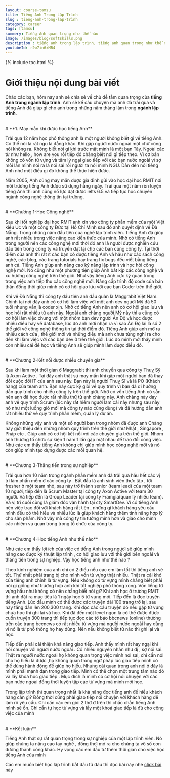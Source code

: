 ```yaml
---
layout: course-tamsu
title: Tiếng Anh Trong Lập Trình
slug : tieng-anh-trong-lap-trình
category: career
tags: [tamsu]
summery: Tiếng Anh quan trọng như thế nào   
image: /images/blog/softskills.png
description : tiếng anh trong lập trình, tiếng anh quan trong như thế nào.
youtubeId: r2w7in6xMB4
---
```


{% include toc.html %}

# **Giới thiệu nội dung bài viết**

Chào các bạn, hôm nay anh sẽ chia sẻ về chủ đề tầm quan trọng của <b>tiếng Anh trong ngành lập trình</b>. Anh sẽ kể câu chuyện mà anh đã trải qua và tiếng Anh đã giúp gì cho anh trong những năm tháng làm trong <b>ngành lập trình</b>.

<br>
# **1. May mắn khi được học tiếng Anh**

Trải qua 12 năm học phổ thông anh là một người không biết gì về tiếng Anh. Có thể nói là rất ngu là đằng khác. Khi gặp người nước ngoài một chữ cũng nói không ra. Không biết nói gì khi trước mặt mình là một bạn Tây. Ngoài các từ như hello , how are you rồi tiếp đó chẳng biết nói gì tiếp theo. Vì cơ bản không có vốn từ vựng và tâm lý ngại giao tiếp với các bạn nước ngoài vì sợ mỗi lần mình nói ra là nói sai rồi người ta nói mình NGU. Dẫn đến nói tiếng Anh như một điều gì đó không thể thực hiện được.


Năm 2005, Anh cũng may mắn được gia đình gửi vào học đại học RMIT nơi môi trường tiếng Anh được sử dụng hằng ngày. Trải qua một năm rèn luyện tiếng Anh thì anh cũng nổ lực đạt được ielts 6.5 và tiếp tục học chuyên ngành công nghệ thông tin tại trường.

<br>
# **Chương 1-Học Công nghệ**

Sau khi tốt nghiệp đại học RMIT anh xin vào công ty phần mềm của một Việt kiều Úc và một công ty Đức tại Hồ Chí Minh sau đó anh quyết định về Đà Nẵng. Trong những năm đầu tiên của nghề lập trình viên. Tiếng Anh đã giúp anh rất nhiều trong việc nâng cao kiến thức của mình. Nhờ có tiếng Anh trong người nên các công nghệ mới thời đó anh là người được nghiên cứu đầu tiên trong công ty và truyền đạt lại cho các bạn cùng công ty. Tại thời điểm của anh thì rất ít các bạn có được tiếng Anh và hầu như các sách công nghệ, các blog, các trang tutorials hay trang fix bugs đều viết bằng tiếng anh cả. Tiếng Anh giúp anh nâng cao kỷ năng lập trình và học hỏi công nghệ mới. Nó cũng như một phương tiện giúp Anh bắt kịp các công nghệ và xu hướng công nghệ trên thế giới. Như vậy tiếng Anh cực kỳ quan trọng trong việc anh tiếp thu các công nghệ mới. Nâng cấp trình độ code của bản thân đồng thời giúp mình có cơ hội giao lưu với các bạn Coder trên thế giới.

Khi về Đà Nẵng thì công ty đầu tiên anh đầu quân là Maggrabit Việt Nam. Chính tại nơi đây anh có cơ hội làm việc với một anh dev người Mỹ đã 50 tuổi nhưng vẫn là coder xịn. Nhờ có tiếng Anh nên anh có cơ hội giao lưu và học hỏi rất nhiều từ anh này. Ngoài anh chàng người Mỹ này thì a cũng có cơ hội làm việc chung với một nhóm bạn dev người Ấn Độ và học được nhiều điều hay về database, lúc đó anh mới nhận ra vì sao Ấn Độ lại là số 2 thế giới về công nghệ thông tin tại thời điểm đó. Tiếng Anh giúp anh mở ra nhiều cách cửa , thế giới mới và những điều mà anh chưa từng nghỉ ra cho đến khi làm việc với các bạn dev ở trên thế giới. Lúc đó mình mới thấy mình còn nhiều cái để học và tiếng Anh sẽ giúp mình làm được điều đó.

<br>
# **Chương 2-Kết nối được nhiều chuyên gia**  

Sau khi làm một thời gian ở Maggrabit thì anh chuyển qua công ty Thuỵ Sỹ là Axon Active . Tại đây anh thật sự may mắn khi gặp một người bạn đã thay đổi cuộc đời IT của anh sau này. Bạn này là người Thuỵ Sĩ và là PO (Khách hàng) của team anh. Bạn này cực kỳ giỏi về quy trình vì bạn đã đi hướng dẫn quy trình cho nhiều công ty trên thế giới. Nhờ có vốn tiếng Anh có sẵn nên anh đã học được rất nhiều thứ từ anh chàng này. Anh chàng này dạy anh về quy trình Scrum (lúc này rất hiếm người làm cái này nhưng sau này nó như một luồng gió mới mà công ty nào cũng dùng) và đã hướng dẫn anh rất nhiều thứ về quy trình phần mềm, quản lý dự án.

Không những vậy anh và một số người bạn trong nhóm đã được anh Chàng này giới thiệu đến những nhóm quy trình trên thế giới như Nhật , Singapore , Pháp etc . Giúp anh có cơ hội kết nối với các chuyên gia trên thế giới. Nhóm anh thường tổ chức sự kiện 1 năm 1 lần gặp mặt nhau để trao đổi công việc. Như các em thấy tiếng Anh không chỉ giúp mình học công nghệ mới và nó còn giúp mình tạo dựng được các mối quan hệ.

<br>
# **Chương 3-Thăng tiến trong sự nghiệp**

Trải qua hơn 10 năm trong ngành phần mềm anh đã trải qua hầu hết các vị trí làm phần mềm ở các công ty . Bắt đầu là anh sinh viên thực tập , tới fresher ở một team nhỏ, sau này trở thành senior (team lead) của một team 10 người, tiếp đến là Scrum Master tại công ty Axon Active với team 30 người. Và tiếp đến là Group Leader tại công ty Framgia(quản lý nhiều team). Và vị trí cuối cùng là giám đốc vận hành tại cty SmartDev. Vì có tiếng Anh nên việc trao đổi với khách hàng rất tiện , những gì khách hàng yêu cầu mình đều có thể hiểu và nhiều lúc là giúp khách hàng thêm tính năng hợp lý cho sản phẩm. Nhờ vậy mà công ty tin tưởng mình hơn và giao cho mình các nhiệm vụ quan trong trong tổ chức của công ty.

<br>
# **Chương 4-Học tiếng Anh như thế nào**

Như các em thấy lợi ích của việc có tiếng Anh trong người sẽ giúp mình nâng cao được kỷ thuật lập trình , cơ hội giao lưu với thế giới bên ngoài và thăng tiến trong sự nghiệp. Vậy học tiếng anh như thế nào ?

Theo kinh nghiệm của anh chỉ có 2 điều nếu các em làm tốt thì tiếng anh sẽ tốt. Thứ nhất phải trang bị cho mình vốn từ vựng thật nhiều. Thật ra cái khó của tiếng anh chính là từ vựng. Nếu không có từ vựng mình chẳng biết phải nói gì giống như trường hợp anh khi tốt nghiệp phổ thông xong. Vốn liếng từ vựng hầu như không có nên chẳng biết nói gì? Khi anh học ở trường RMIT thì anh đặt ra mục tiêu là 1 ngày học 5 từ vựng mới. Tiếp đến là đọc truyện tiếng Anh. Lúc đầu mình có thể được các truyện dài 100 trang trở lại, sau này tăng dần lên 200,300 trang. Khi đọc các câu truyện đó nếu gặp từ vựng chưa học thì ghi lại và học. Khi đã đến một level ngon là có thể được được cuốn truyện 300 trang thì tiếp tục đọc các tờ báo bbcnews (online) thường trên các trang bccnews có rất nhiều từ vựng mà người nước ngoài hay dùng vì nó là từ phổ thông họ hay dùng. Nên nếu không biết từ nào thì ghi lại và học.

Tiếp đến phải cải thiện khả năng giao tiếp. Anh thấy mình rất hay ngại khi nói chuyện với người nước ngoài . Có nhiều nguyên nhân như dị , sợ nói sai. Thật ra người nước ngoài họ không quan trọng việc mình nói sai, chỉ cần nói cho họ hiểu là được ,họ không quan trong ngữ pháp lúc giao tiếp mình có thể dùng hành động để giúp họ hiểu. Nhưng cái quan trọng anh nói ở đây là mình phải mạnh dạn trong giao tiếp. Mình có thể chọn một trung tâm nào đó và lấy khoá học giao tiếp . Mục đích là mình có cơ hội nói chuyện với các bạn nước ngoài đồng thời luyện tập các từ vựng mà mình mới học.

Trong lập trình thì quan trọng nhất là khả năng đọc  tiếng anh để hiểu khách hàng cần gì? Đồng thời cũng phải giao tiếp nói chuyện với khách hàng để làm rõ yêu cầu. Chỉ cần các em giỏi 2 thứ ở trên thì chắc chắn tiếng Anh mình sẽ ổn. Chỉ cần tự học từ vựng và lấy một khoá giao tiếp là đủ cho công việc của mình

<br>
# **Kết luận**

Tiếng Anh thật sự rất quan trọng trong sự nghiệp của một lập trình viên. Nó giúp chúng ta nâng cao tay nghề , đồng thời mở ra cho chúng ta vô số con đường thành công khác. Hy vọng các em đầu tư thêm thời gian cho việc học tiếng Anh của mình

Các em muốn biết học lập trình bắt đầu từ đâu thì đọc bài này nhé
[click bài này](https://levunguyen.com/career/2020/05/11/hoc-lap-trinh-bat-dau-tu-dau/)
